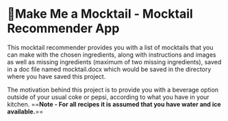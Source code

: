# 🍹Make Me a Mocktail - Mocktail Recommender App
This mocktail recommender provides you with a list of mocktails that you can make with the chosen ingredients, along with instructions and images as well as missing ingredients (maximum of two missing ingredients), saved in a doc file named mocktail.docx which would be saved in the directory where you have saved this project.

The motivation behind this project is to provide you with a beverage option outside of your usual coke or pepsi, according to what you have in your kitchen.
==**Note - For all recipes it is assumed that you have water and ice available.**==

